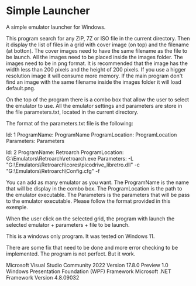 Simple Launcher
===============

A simple emulator launcher for Windows.

This program search for any ZIP, 7Z or ISO file in the current directory.
Then it display the list of files in a grid with cover image (on top) and the filename (at botton).
The cover images need to have the same filename as the file to be launch. All the images need to be placed inside the images folder. The images need to be in png format. It is recommended that the image has the width less than 200 pixels and the height of 200 pixels. If you use a higger resolution image it will consume more memory. If the main program don't find an image with the same filename inside the images folder it will load default.png.

On the top of the program there is a combo box that allow the user to select the emulator to use.
All the emulator settings and parameters are store in the file parameters.txt, located in the current directory.

The format of the parameters.txt file is the following:



Id: 1
ProgramName: ProgramName
ProgramLocation: ProgramLocation
Parameters: Parameters

Id: 2
ProgramName: Retroarch
ProgramLocation: G:\Emulators\Retroarch\retroarch.exe
Parameters: -L "G:\Emulators\Retroarch\cores\picodrive_libretro.dll" -c "G:\Emulators\Retroarch\Config.cfg" -f



You can add as many emulator as you want. The ProgramName is the name that will be display in the combo box. The ProgramLocation is the path to the emulator executable. The Parameters is the parameters that will be pass to the emulator executable. Please follow the format provided in this exemple.

When the user click on the selected grid, the program with launch the selected emulator + parameters + file to be launch.

This is a windows only program. It was tested on Windows 11.

There are some fix that need to be done and more error checking to be implemented. The program is not perfect. But it work.

Microsoft Visual Studio Community 2022 Version 17.8.0 Preview 1.0
Windows Presentation Foundation (WPF) Framework
Microsoft .NET Framework Version 4.8.09032
